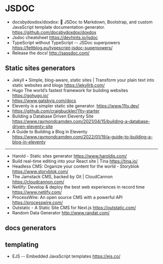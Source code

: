 # JSDOC

* docsbydoxdox/doxdox: 📘 JSDoc to Markdown, Bootstrap, and custom JavaScript template documentation generator. <https://github.com/docsbydoxdox/doxdox>
* Jsdoc cheatsheet <https://devhints.io/jsdoc>
* TypeScript without TypeScript -- JSDoc superpowers <https://fettblog.eu/typescript-jsdoc-superpowers/>
* Release the docs! <http://sassdoc.com/>


## Static sites generators


* Jekyll • Simple, blog-aware, static sites | Transform your plain text into static websites and blogs <https://jekyllrb.com/>
* Hugo The world’s fastest framework for building websites <https://gohugo.io/>
* https://www.gatsbyjs.com/docs
* Eleventy is a simpler static site generator. <https://www.11ty.dev/>
* https://github.com/craigbuckler/11ty-starter
* Building a Database Driven Eleventy Site <https://www.raymondcamden.com/2021/04/15/building-a-database-driven-eleventy-site>
* A Guide to Building a Blog in Eleventy <https://www.raymondcamden.com/2022/01/19/a-guide-to-building-a-blog-in-eleventy>

-------

* Harold - Static sites generator <https://www.haroldjs.com/>
* Build real-time editing into your React site | Tina <https://tina.io/>
* Headless CMS: Organize your content for the world - Storyblok <https://www.storyblok.com/>
* The Jamstack CMS, backed by Git | CloudCannon <https://cloudcannon.com/>
* Netlify: Develop & deploy the best web experiences in record time <https://www.netlify.com/>
* ProcessWire: An open source CMS with a powerful API <https://processwire.com/>
* Outstatic - A Static Site CMS for Next.js <https://outstatic.com/>
* Random Data Generator <http://www.randat.com/>



## docs generators


## templating

* EJS -- Embedded JavaScript templates <https://ejs.co/>

